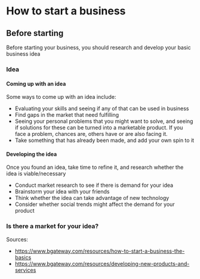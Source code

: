 # How to start a business

## Before starting

Before starting your business, you should research and develop your basic business idea

### Idea

#### Coming up with an idea

Some ways to come up with an idea include:

 * Evaluating your skills and seeing if any of that can be used in business
 * Find gaps in the market that need fulfilling
 * Seeing your personal problems that you might want to solve, and seeing if solutions for these can be turned into a marketable product. If you face a problem, chances are, others have or are also facing it.
 * Take something that has already been made, and add your own spin to it

 #### Developing the idea

 Once you found an idea, take time to refine it, and research whether the idea is viable/necessary

 * Conduct market research to see if there is demand for your idea
 * Brainstorm your idea with your friends
 * Think whether the idea can take advantage of new technology
 * Consider whether social trends might affect the demand for your product


### Is there a market for your idea?



Sources: 

  * https://www.bgateway.com/resources/how-to-start-a-business-the-basics
  * https://www.bgateway.com/resources/developing-new-products-and-services